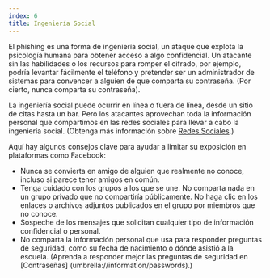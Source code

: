 ```yaml
---
index: 6
title: Ingeniería Social
---
```

El phishing es una forma de ingeniería social, un ataque que explota la psicología humana para obtener acceso a algo confidencial. Un atacante sin las habilidades o los recursos para romper el cifrado, por ejemplo, podría levantar fácilmente el teléfono y pretender ser un administrador de sistemas para convencer a alguien de que comparta su contraseña. (Por cierto, nunca comparta su contraseña).

La ingeniería social puede ocurrir en línea o fuera de línea, desde un sitio de citas hasta un bar. Pero los atacantes aprovechan toda la información personal que compartimos en las redes sociales para llevar a cabo la ingeniería social. (Obtenga más información sobre [Redes Sociales](umbrella://communications/social-media).)

Aquí hay algunos consejos clave para ayudar a limitar su exposición en plataformas como Facebook:

*   Nunca se convierta en amigo de alguien que realmente no conoce, incluso si parece tener amigos en común.
*   Tenga cuidado con los grupos a los que se une. No comparta nada en un grupo privado que no compartiría públicamente. No haga clic en los enlaces o archivos adjuntos publicados en el grupo por miembros que no conoce.
*   Sospeche de los mensajes que solicitan cualquier tipo de información confidencial o personal.
*   No comparta la información personal que usa para responder preguntas de seguridad, como su fecha de nacimiento o dónde asistió a la escuela. (Aprenda a responder mejor las preguntas de seguridad en [Contraseñas] (umbrella://information/passwords).)